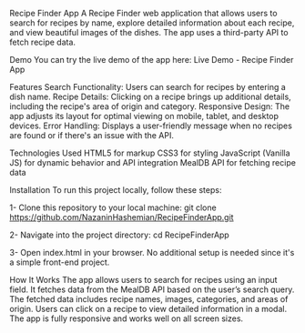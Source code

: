 Recipe Finder App
A Recipe Finder web application that allows users to search for recipes by name, explore detailed information about each recipe, and view beautiful images of the dishes. The app uses a third-party API to fetch recipe data.

Demo
You can try the live demo of the app here:
Live Demo - Recipe Finder App

Features
Search Functionality: Users can search for recipes by entering a dish name.
Recipe Details: Clicking on a recipe brings up additional details, including the recipe's area of origin and category.
Responsive Design: The app adjusts its layout for optimal viewing on mobile, tablet, and desktop devices.
Error Handling: Displays a user-friendly message when no recipes are found or if there's an issue with the API.

Technologies Used
HTML5 for markup
CSS3 for styling
JavaScript (Vanilla JS) for dynamic behavior and API integration
MealDB API for fetching recipe data

Installation
To run this project locally, follow these steps:

1- Clone this repository to your local machine:
    git clone https://github.com/NazaninHashemian/RecipeFinderApp.git

2- Navigate into the project directory:
    cd RecipeFinderApp

3- Open index.html in your browser. No additional setup is needed since it's a simple front-end project.


How It Works
The app allows users to search for recipes using an input field.
It fetches data from the MealDB API based on the user’s search query.
The fetched data includes recipe names, images, categories, and areas of origin.
Users can click on a recipe to view detailed information in a modal.
The app is fully responsive and works well on all screen sizes.







